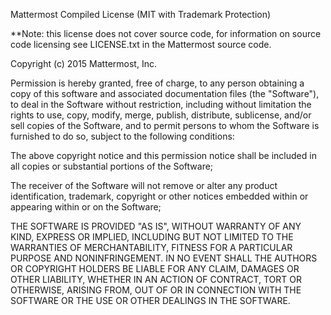 Mattermost Compiled License
(MIT with Trademark Protection)

**Note: this license does not cover source code, for information on source code licensing see LICENSE.txt in the Mattermost source code.

Copyright (c) 2015 Mattermost, Inc.

Permission is hereby granted, free of charge, to any person obtaining a copy of this software and associated documentation files (the "Software"), to deal in the Software without restriction, including without limitation the rights to use, copy, modify, merge, publish, distribute, sublicense, and/or sell copies of the Software, and to permit persons to whom the Software is furnished to do so, subject to the following conditions:

The above copyright notice and this permission notice shall be included in all copies or substantial portions of the Software;

The receiver of the Software will not remove or alter any product identification, trademark, copyright or other notices embedded within or appearing within or on the Software;

THE SOFTWARE IS PROVIDED "AS IS", WITHOUT WARRANTY OF ANY KIND, EXPRESS OR IMPLIED, INCLUDING BUT NOT LIMITED TO THE WARRANTIES OF MERCHANTABILITY, FITNESS FOR A PARTICULAR PURPOSE AND NONINFRINGEMENT. IN NO EVENT SHALL THE AUTHORS OR COPYRIGHT HOLDERS BE LIABLE FOR ANY CLAIM, DAMAGES OR OTHER LIABILITY, WHETHER IN AN ACTION OF CONTRACT, TORT OR OTHERWISE, ARISING FROM, OUT OF OR IN CONNECTION WITH THE SOFTWARE OR THE USE OR OTHER DEALINGS IN THE SOFTWARE.
